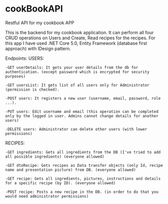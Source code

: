 # cookBookAPI
Restful API for my cookbook APP

This is the backend for my cookbook application. It can perform all four CRUD operations on Users and Create, Read recipes for the recipes.
For this app I have used .NET Core 5.0, Entity Framework (database first approach) with IDesign pattern.

Endpoints:
  USERS: 
    
    -GET userDetails: It gets your user details from the db for authentication. (except password which is encrypted for security purposes)
    
    -GET usersList: It gets list of all users only for Administrator (permission is checked).
    
    -POST users: It registers a new user (username, email, password, role ...).
    
    -PUT users: Edit username and email (this operation can be completed only by the logged in user. Admins cannot change details for another users)
    
    -DELETE users: Administrator can delete other users (with lower permissions)
    
  RECIPES:
    
    -GET ingredients: Gets all ingredients from the DB (I've tried to add all possible ingredients) (everyone allowed)
    
    -GET dtoRecipe: Gets recipes as Data transfer objects (only Id, recipe name and presentation picture) from DB. (everyone allowed)
    
    -GET recipe: Gets all ingredients, pictures, instructions and details for a specific recipe (by ID). (everyone allowed)
    
    -POST recipe: Posts a new recipe in the DB. (in order to do that you would need administrator permissions)
    

